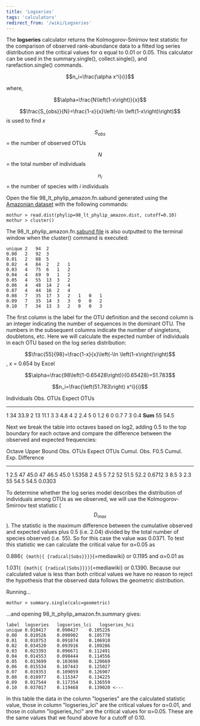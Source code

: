 ```yaml
---
title: 'Logseries'
tags: 'calculators'
redirect_from: '/wiki/Logseries'
---
```

The **logseries** calculator returns the
Kolmogorov-Smirnov test statistic for the comparison of observed
rank-abundance data to a fitted log series distribution and the critical
values for α equal to 0.01 or 0.05. This calculator can be used in the
summary.single(), collect.single(), and rarefaction.single() commands.

$$n_i=\frac{\alpha x^i}{i}$$

where,

$$\alpha=\frac{N\left(1-x\right)}{x}$$

$$\frac{S_{obs}}{N}=\frac{1-x}{x}\left(-\ln \left(1-x\right)\right)$$ is
used to find <i>x</i>

$$S_{obs}$$ = the number of observed OTUs

$$N$$ = the total number of individuals

$$n_i$$ = the number of species with <i>i</i> individuals

Open the file 98\_lt\_phylip\_amazon.fn.sabund generated using the [
Amazonian dataset](https://mothur.s3.us-east-2.amazonaws.com/wiki/amazondata.zip) with the following
commands:

    mothur > read.dist(phylip=98_lt_phylip_amazon.dist, cutoff=0.10)
    mothur > cluster()

The 98\_lt\_phylip\_amazon.fn.[sabund file](sabund_file) is
also outputted to the terminal window when the cluster() command is
executed:

    unique 2   94  2   
    0.00   2   92  3   
    0.01   2   88  5   
    0.02   4   84  2   2   1   
    0.03   4   75  6   1   2   
    0.04   4   69  9   1   2   
    0.05   4   55  13  3   2   
    0.06   4   48  14  2   4   
    0.07   4   44  16  2   4   
    0.08   7   35  17  3   2   1   0   1   
    0.09   7   35  14  3   3   0   0   2   
    0.10   7   34  13  3   2   0   0   3   

The first column is the label for the OTU definition and the second
column is an integer indicating the number of sequences in the dominant
OTU. The numbers in the subsequent columns indicate the number of
singletons, doubletons, etc. Here we will calculate the expected number
of individuals in each OTU based on the log series distribution:

$$\frac{55}{98}=\frac{1-x}{x}\left(-\ln \left(1-x\right)\right)$$,
<i>x</i> = 0.654 by Excel

$$\alpha=\frac{98\left(1-0.65428\right)}{0.65428}=51.783$$

$$n_i=\frac{\left(51.783\right) x^i}{i}$$

  Individuals   Obs. OTUs   Expect OTUs
  ------------- ----------- -------------
  1             34          33.9
  2             13          11.1
  3             3           4.8
  4             2           2.4
  5             0           1.2
  6             0           0.7
  7             3           0.4
  <b>Sum</b>    55          54.5

Next we break the table into octaves based on log2, adding 0.5 to the
top boundary for each octave and compare the difference between the
observed and expected frequencies:

  Octave   Upper Bound   Obs. OTUs   Expect OTUs   Cumul. Obs.   F0.5   Cumul. Exp.   Difference
  -------- ------------- ----------- ------------- ------------- ------ ------------- ------------
  1        2.5           47          45.0          47            46.5   45.0          1.5358
  2        4.5           5           7.2           52            51.5   52.2          0.6712
  3        8.5           3           2.3           55            54.5   54.5          0.0303

To determine whether the log series model describes the distribution of
individuals among OTUs as we observed, we will use the
Kolmogorov-Smirnov test statistic ($$D_{max}$$). The statistic is the
maximum difference between the cumulative observed and expected values
plus 0.5 (i.e. 2.04) divided by the total number of species observed
(i.e. 55). So for this case the value was 0.0371. To test this statistic
we can calculate the critical value for α=0.05 as

0\.886`{ {math|{ {radical|Sobs}}}}`{=mediawiki} or 0.1195 and α=0.01 as

1\.031`{ {math|{ {radical|Sobs}}}}`{=mediawiki} or 0.1390. Because our
calculated value is less than both critical values we have no reason to
reject the hypothesis that the observed data follows the geometric
distribution.

Running\...

    mothur > summary.single(calc=geometric)

\...and opening 98\_lt\_phylip\_amazon.fn.summary gives:

    label  logseries   logseries_lci   logseries_hci
    unique 0.010417    0.090427    0.105226
    0.00   0.010526    0.090902    0.105778
    0.01   0.010753    0.091874    0.106910
    0.02   0.034520    0.093916    0.109286
    0.03   0.023393    0.096671    0.112491
    0.04   0.014553    0.098444    0.114556
    0.05   0.013699    0.103698    0.120669
    0.06   0.015534    0.107443    0.125027
    0.07   0.019353    0.109059    0.126907
    0.08   0.018977    0.115347    0.134225
    0.09   0.017544    0.117354    0.136559
    0.10   0.037017    0.119468    0.139020 <---

In this table the data in the column "logseries" are the calculated
statistic value, those in column "logseries\_lci" are the critical
values for α=0.01, and those in column "logseries\_hci" are the
critical values for α=0.05. These are the same values that we found
above for a cutoff of 0.10.
